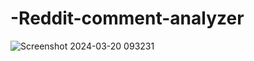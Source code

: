 ﻿# -Reddit-comment-analyzer
![Screenshot 2024-03-20 093231](https://github.com/robi907/-Reddit-comment-analyzer/assets/126497614/a7d5a53b-84c8-4a77-ac05-8172d41571b4)
